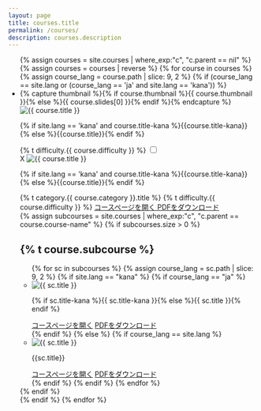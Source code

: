 ```yaml
---
layout: page
title: courses.title
permalink: /courses/
description: courses.description
---
```


<ul class="top-course-list course-list">
{% assign courses = site.courses | where_exp:"c", "c.parent == nil" %}
{% assign courses = courses | reverse %}
{% for course in courses %}
  {% assign course_lang = course.path | slice: 9, 2 %}
  {% if (course_lang == site.lang or (course_lang == 'ja' and site.lang == 'kana')) %}
  <li class="course-item">
    <label for="course-check-{{course.course-name}}">
    {% capture thumbnail %}{% if course.thumbnail %}{{ course.thumbnail }}{% else %}{{ course.slides[0] }}{% endif %}{% endcapture %}
    <img data-src="{{ site.url }}/assets/course/{{ course.category }}/{{ course.course-name }}{{ thumbnail }}" data-width="348" alt="{{ course.title }}" loading="lazy">
    <p class="course-list-title">{% if site.lang == 'kana' and course.title-kana %}{{course.title-kana}}{% else %}{{course.title}}{% endif %}</p>
    <span class="top-course-list-difficulty {{ course.difficulty }}"> {% t difficulty.{{ course.difficulty }} %} </span>
    </label>
    <input type="checkbox" class="course-check" id="course-check-{{course.course-name}}">
    <div class="course-details">
      <label for="course-check-{{course.course-name}}" class="course-details-bg"></label>
      <div class="course-details-item">
        <label for="course-check-{{course.course-name}}">X</label>
        <img data-src="{{ site.url }}/assets/course/{{ course.category }}/{{ course.course-name }}{{ thumbnail }}" data-width="348" alt="{{ course.title }}" loading="lazy">
        <p class="course-list-title">{% if site.lang == 'kana' and course.title-kana %}{{course.title-kana}}{% else %}{{course.title}}{% endif %}</p>
        <span>{% t category.{{ course.category }}.title %}</span><span class="top-course-list-difficulty {{ course.difficulty }}"> {% t difficulty.{{ course.difficulty }} %} </span>
        <a href="{{ site.url }}/{{ course.category }}/{{ course.course-name }}/" class="download-pdf">
        コースページを開く
        </a>
        <a href="{{ site.baseurl }}/assets/course/scratch/{{course.course-name}}/slide.pdf" download="{{ site.baseurl }}/assets/course/scratch/{{course.course-name}}/slide.pdf" class="download-pdf">
        PDFをダウンロード
        </a>
        <div class="">
          <section class="slide-page" id="subcourse">
            {% assign subcourses = site.courses | where_exp:"c",
            "c.parent == course.course-name" %}
            {% if subcourses.size > 0 %}
            <a href="#subcourse" style="text-decoration:none;"><h2>{% t course.subcourse %} <i class="fas fa-angle-down"></i></h2></a>
            <ul class="course-list">
            {% for sc in subcourses %}
            {% assign course_lang = sc.path | slice: 9, 2 %}
            {% if site.lang == "kana" %}
            {% if course_lang == "ja" %}
              <li>
                <img data-src="{{ site.url }}/assets/course/{{ sc.category }}/{{ sc.parent }}/{{ sc.course-name }}{{ sc.thumbnail }}" data-width="212" alt="{{ sc.title }}" loading="lazy">
                <p class="course-list-title">{% if sc.title-kana %}{{ sc.title-kana }}{% else %}{{ sc.title }}{% endif %}</p>
                <a href="{{ site.baseurl }}{{sc.url}}">コースページを開く</a>
                <a href="{{ site.baseurl }}/assets/course/scratch/{{course.course-name}}/{{ sc.course-name }}/slide.pdf" download="{{ site.baseurl }}/assets/course/scratch/{{course.course-name}}/{{ sc.course-name }}/slide.pdf" class="download-pdf">
                PDFをダウンロード
                </a>
              </li>
            {% endif %}
            {% else %}
            {% if course_lang == site.lang %}
              <li>
                <img data-src="{{ site.url }}/assets/course/{{ sc.category }}/{{ sc.parent }}/{{ sc.course-name }}{{ sc.thumbnail }}" data-width="212" alt="{{ sc.title }}" loading="lazy">
                <p class="course-list-title">{{sc.title}}</p>
                <a href="{{ site.baseurl }}{{sc.url}}">コースページを開く</a>
                <a href="{{ site.baseurl }}/assets/course/scratch/{{course.course-name}}/{{ sc.course-name }}/slide.pdf" download="{{ site.baseurl }}/assets/course/scratch/{{course.course-name}}/{{ sc.course-name }}/slide.pdf" class="download-pdf">
                PDFをダウンロード
                </a>
              </li>
            {% endif %}
            {% endif %}
            {% endfor %}
            </ul>
            {% endif %}
          </section>
        </div>
      </div>
    </div>
  </li>
  {% endif %}
{% endfor %}
</ul>

<style media="screen">
  .normal::before {
    color: #ffb801;
  }
  .easy::before {
    color: #8bca31;
  }
  .hard::before {
    color: #ff81ae;
  }
</style>
